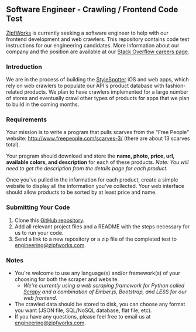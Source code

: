 ## Software Engineer - Crawling / Frontend Code Test ##

[ZipfWorks](http://www.zipfworks.com/) is currently seeking a software engineer to help with our frontend 
development and web crawlers. This repository contains code test instructions for our
engineering candidates. More information about our company and the position
are available at our [Stack Overflow careers page](http://careers.stackoverflow.com/jobs/42627/software-engineer-javascript-ember-js-css-zipfworks?a=46NLGHC3eg).

### Introduction ###

We are in the process of building the [StyleSpotter](http://www.stylespotter.com/) iOS and
web apps, which rely on web crawlers to populate our API's product database with
fashion-related products. We plan to have crawlers implemented for a large number of
stores and eventually crawl other types of products for apps that we plan to build in the coming
months.

### Requirements ###

Your mission is to write a program that pulls scarves from the "Free People" website: http://www.freepeople.com/scarves-3/ 
(there are about 13 scarves total).

Your program should download and store the **name, photo, price, url, available colors, and description** for
each of these products. _Note: You will need to get the description from the details page for each product._

Once you've pulled in the information for each product, create a simple website to display all the
information you've collected. Your web interface should allow products to be sorted by at least price and name.

### Submitting Your Code ###

1. Clone this [GitHub repository](https://github.com/zipfworks/code-test-crawling).
2. Add all relevant project files and a README with the steps necessary for us to run your code.
3. Send a link to a new repository or a zip file of the completed test to engineering@zipfworks.com.

### Notes ###

* You're welcome to use any language(s) and/or framework(s) of your choosing for both the scraper and website.
  * _We're currently using a web scraping framework for Python called [Scrapy](http://scrapy.org/) and a
    combination of Ember.js, Bootstrap, and LESS for our web frontend._
* The crawled data should be stored to disk, you can choose any format you want (JSON file, SQL/NoSQL database, flat file, etc).
* If you have any questions, please feel free to email us at engineering@zipfworks.com.
